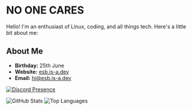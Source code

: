 # NO ONE CARES

Hello! I'm an enthusiast of Linux, coding, and all things tech. Here's a little bit about me:

## About Me

- **Birthday:** 25th June
- **Website:** [esb.is-a.dev](https://esb.is-a.dev)
- **Email:** [hi@esb.is-a.dev](mailto:hi@esb.is-a.dev)

[![Discord Presence](https://lanyard.cnrad.dev/api/1167825360151380032)](https://discord.com/users/1167825360151380032)


![GitHub Stats](https://github-readme-stats.vercel.app/api?username=EducatedSuddenBucket&show_icons=true&theme=dark)
![Top Languages](https://github-readme-stats.vercel.app/api/top-langs/?username=EducatedSuddenBucket&layout=compact&theme=dark)

